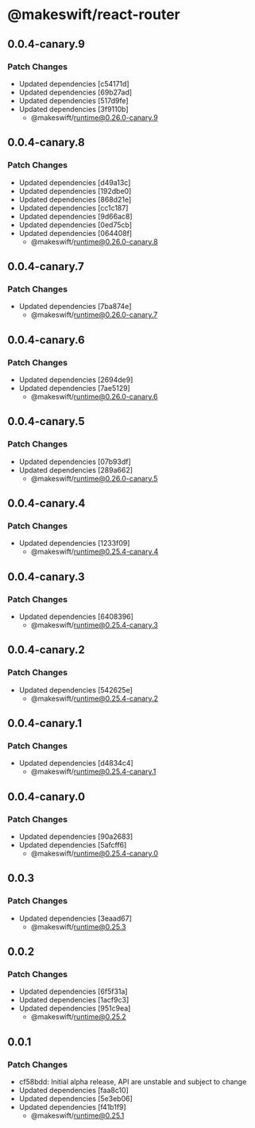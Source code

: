 # @makeswift/react-router

## 0.0.4-canary.9

### Patch Changes

- Updated dependencies [c54171d]
- Updated dependencies [69b27ad]
- Updated dependencies [517d9fe]
- Updated dependencies [3f9110b]
  - @makeswift/runtime@0.26.0-canary.9

## 0.0.4-canary.8

### Patch Changes

- Updated dependencies [d49a13c]
- Updated dependencies [192dbe0]
- Updated dependencies [868d21e]
- Updated dependencies [cc1c187]
- Updated dependencies [9d66ac8]
- Updated dependencies [0ed75cb]
- Updated dependencies [064408f]
  - @makeswift/runtime@0.26.0-canary.8

## 0.0.4-canary.7

### Patch Changes

- Updated dependencies [7ba874e]
  - @makeswift/runtime@0.26.0-canary.7

## 0.0.4-canary.6

### Patch Changes

- Updated dependencies [2694de9]
- Updated dependencies [7ae5129]
  - @makeswift/runtime@0.26.0-canary.6

## 0.0.4-canary.5

### Patch Changes

- Updated dependencies [07b93df]
- Updated dependencies [289a662]
  - @makeswift/runtime@0.26.0-canary.5

## 0.0.4-canary.4

### Patch Changes

- Updated dependencies [1233f09]
  - @makeswift/runtime@0.25.4-canary.4

## 0.0.4-canary.3

### Patch Changes

- Updated dependencies [6408396]
  - @makeswift/runtime@0.25.4-canary.3

## 0.0.4-canary.2

### Patch Changes

- Updated dependencies [542625e]
  - @makeswift/runtime@0.25.4-canary.2

## 0.0.4-canary.1

### Patch Changes

- Updated dependencies [d4834c4]
  - @makeswift/runtime@0.25.4-canary.1

## 0.0.4-canary.0

### Patch Changes

- Updated dependencies [90a2683]
- Updated dependencies [5afcff6]
  - @makeswift/runtime@0.25.4-canary.0

## 0.0.3

### Patch Changes

- Updated dependencies [3eaad67]
  - @makeswift/runtime@0.25.3

## 0.0.2

### Patch Changes

- Updated dependencies [6f5f31a]
- Updated dependencies [1acf9c3]
- Updated dependencies [951c9ea]
  - @makeswift/runtime@0.25.2

## 0.0.1

### Patch Changes

- cf58bdd: Initial alpha release, API are unstable and subject to change
- Updated dependencies [faa8c10]
- Updated dependencies [5e3eb06]
- Updated dependencies [f41b1f9]
  - @makeswift/runtime@0.25.1
